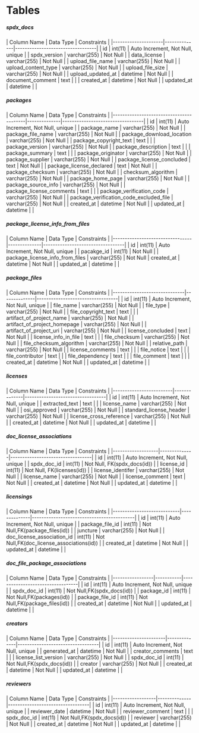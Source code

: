 Tables
======

<h5>spdx_docs</h5>
| Column Name         | Data Type    | Constraints                      |
|---------------------|--------------|----------------------------------|
| id                  | int(11)      | Auto Increment, Not Null, unique |
| spdx_version        | varchar(255) | Not Null                         |
| data_license        | varchar(255) | Not Null                         |
| upload_file_name    | varchar(255) | Not Null                         |
| upload_content_type | varchar(255) | Not Null                         |
| upload_file_size    | varchar(255) | Not Null                         |
| upload_updated_at   | datetime     | Not Null                         |
| document_comment    | text         |                                  |
| created_at          | datetime     | Not Null                         |
| updated_at          | datetime     |                                  |

<h5>packages</h5>
| Column Name                             | Data Type    | Constraints                      |
|-----------------------------------------|--------------|----------------------------------|
| id                                      | int(11)      | Auto Increment, Not Null, unique |
| package_name                            | varchar(255) | Not Null                         |
| package_file_name                       | varchar(255) | Not Null                         |
| package_download_location               | varchar(255) | Not Null                         |
| package_copyright_text                  | text         |                                  |
| package_version                         | varchar(255) | Not Null                         |
| package_description                     | text         |                                  |
| package_summary                         | text         |                                  |
| package_originator                      | varchar(255) | Not Null                         |
| package_supplier                        | varchar(255) | Not Null                         |
| package_license_concluded               | text         | Not Null                         |
| package_license_declared                | text         | Not Null                         |
| package_checksum                        | varchar(255) | Not Null                         |
| checksum_algorithm                      | varchar(255) | Not Null                         |
| package_home_page                       | varchar(255) | Not Null                         |
| package_source_info                     | varchar(255) | Not Null                         |
| package_license_comments                | text         |                                  |
| package_verification_code               | varchar(255) | Not Null                         |
| package_verification_code_excluded_file | varchar(255) | Not Null                         |
| created_at                              | datetime     | Not Null                         |
| updated_at                              | datetime     |                                  |

<h5>package_license_info_from_files</h5>
| Column Name                     | Data Type    | Constraints                      |
|---------------------------------|--------------|----------------------------------|
| id                              | int(11)      | Auto Increment, Not Null, unique |
| pacakge_id                      | int(11)      | Not Null                         |
| package_license_info_from_files | varchar(255) | Not Null
| created_at                      | datetime     | Not Null                         |
| updated_at                      | datetime     |                                  |


<h5>package_files</h5>
| Column Name                  | Data Type    | Constraints                      |
|------------------------------|--------------|----------------------------------|
| id                           | int(11)      | Auto Increment, Not Null, unique |
| file_name                    | varchar(255) | Not Null                         |
| file_type                    | varchar(255) | Not Null                         |
| file_copyright_text          | text         |                                  |
| artifact_of_project_name     | varchar(255) | Not Null                         |
| artifact_of_project_homepage | varchar(255) | Not Null                         |
| artifact_of_project_uri      | varchar(255) | Not Null                         |
| license_concluded            | text         | Not Null                         |
| license_info_in_file         | text         |                                  |
| file_checksum                | varchar(255) | Not Null                         |
| file_checksum_algorithm      | varchar(255) | Not Null                         |
| relative_path                | varchar(255) | Not Null                         |
| license_comments             | text         |                                  |
| file_notice                  | text         |                                  |
| file_contributor             | text         |                                  |
| file_dependency              | text         |                                  |
| file_comment                 | text         |                                  |
| created_at                   | datetime     | Not Null                         |
| updated_at                   | datetime     |                                  |

<h5>licenses</h5>
| Column Name             | Data Type    | Constraints                      |
|-------------------------|--------------|----------------------------------|
| id                      | int(11)      | Auto Increment, Not Null, unique |
| extracted_text          | text         |                                  |
| license_name            | varchar(255) | Not Null                         |
| osi_approved            | varchar(255) | Not Null                         |
| standard_license_header | varchar(255) | Not Null                         |
| license_cross_reference | varchar(255) | Not Null                         |
| created_at              | datetime     | Not Null                         |
| updated_at              | datetime     |                                  |

<h5>doc_license_associations</h5>
| Column Name       | Data Type    | Constraints                      |
|-------------------|--------------|----------------------------------|
| id                | int(11)      | Auto Increment, Not Null, unique |
| spdx_doc_id       | int(11)      | Not Null, FK(spdx_docs(id))      |
| license_id        | int(11)      | Not Null, FK(licenses(id))       |
| license_identifer | varchar(255) | Not Null                         |
| license_name      | varchar(255) | Not Null                         |
| license_comment   | text         | Not Null                         |
| created_at        | datetime     | Not Null                         |
| updated_at        | datetime     |                                  |

<h5>licensings</h5>
| Column Name                | Data Type    | Constraints                               |
|----------------------------|--------------|-------------------------------------------|
| id                         | int(11)      | Auto Increment, Not Null, unique          |
| package_file_id            | int(11)      | Not Null,FK(package_files(id))            |
| juncture                   | varchar(255) | Not Null                                  |
| doc_license_association_id | int(11)      | Not Null,FK(doc_license_associations(id)) |
| created_at                 | datetime     | Not Null                                  |
| updated_at                 | datetime     |                                           |

<h5>doc_file_package_associations</h5>
| Column Name     | Data Type | Constraints                      |
|-----------------|-----------|----------------------------------|
| id              | int(11)   | Auto Increment, Not Null, unique |
| spdx_doc_id     | int(11)   | Not Null,FK(spdx_docs(id))       |
| package_id      | int(11)   | Not Null,FK(packages(id))        |
| package_file_id | int(11)   | Not Null,FK(package_files(id))   |
| created_at      | datetime  | Not Null                         |
| updated_at      | datetime  |                                  |

<h5>creators</h5>
| Column Name          | Data Type    | Constraints                      |
|----------------------|--------------|----------------------------------|
| id                   | int(11)      | Auto Increment, Not Null, unique |
| generated_at         | datetime     | Not Null                         |
| creator_comments     | text         |                                  |
| license_list_version | varchar(255) | Not Null                         |
| spdx_doc_id          | int(11)      | Not Null,FK(spdx_docs(id))       |
| creator              | varchar(255) | Not Null                         |
| created_at           | datetime     | Not Null                         |
| updated_at           | datetime     |                                  |

<h5>reviewers</h5>
| Column Name      | Data Type    | Constraints                      |
|------------------|--------------|----------------------------------|
| id               | int(11)      | Auto Increment, Not Null, unique |
| reviewer_date    | datetime     | Not Null                         |
| reviewer_comment | text         |                                  |
| spdx_doc_id      | int(11)      | Not Null,FK(spdx_docs(id))       |
| reviewer         | varchar(255) | Not Null                         |
| created_at       | datetime     | Not Null                         |
| updated_at       | datetime     |                                  |
